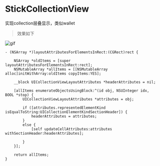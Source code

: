 # StickCollectionView
实现collection层叠显示，类似wallet

>效果如下

![gif](https://github.com/RanYeee/StickCollectionView/blob/master/screenshots/Untitled.gif)


```
- (NSArray *)layoutAttributesForElementsInRect:(CGRect)rect {
    
    NSArray *oldItems = [super layoutAttributesForElementsInRect:rect];
    NSMutableArray *allItems = [[NSMutableArray alloc]initWithArray:oldItems copyItems:YES];
    
    __block UICollectionViewLayoutAttributes *headerAttributes = nil;
    
    [allItems enumerateObjectsUsingBlock:^(id obj, NSUInteger idx, BOOL *stop) {
        UICollectionViewLayoutAttributes *attributes = obj;
        
        if ([attributes.representedElementKind isEqualToString:UICollectionElementKindSectionHeader]) {
            headerAttributes = attributes;
        }
        else {
            [self updateCellAttributes:attributes withSectionHeader:headerAttributes];
            
        }
    }];
    
    return allItems;
}

```
